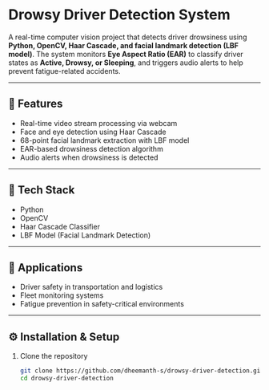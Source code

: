 # Drowsy Driver Detection System

A real-time computer vision project that detects driver drowsiness using **Python, OpenCV, Haar Cascade, and facial landmark detection (LBF model)**. The system monitors **Eye Aspect Ratio (EAR)** to classify driver states as **Active, Drowsy, or Sleeping**, and triggers audio alerts to help prevent fatigue-related accidents.  

---

## 🚀 Features
- Real-time video stream processing via webcam  
- Face and eye detection using Haar Cascade  
- 68-point facial landmark extraction with LBF model  
- EAR-based drowsiness detection algorithm  
- Audio alerts when drowsiness is detected  

---

## 🔧 Tech Stack
- Python  
- OpenCV  
- Haar Cascade Classifier  
- LBF Model (Facial Landmark Detection)  

---

## 📌 Applications
- Driver safety in transportation and logistics  
- Fleet monitoring systems  
- Fatigue prevention in safety-critical environments  

---

## ⚙️ Installation & Setup

1. Clone the repository  
   ```bash
   git clone https://github.com/dheemanth-s/drowsy-driver-detection.git
   cd drowsy-driver-detection
